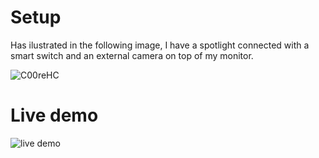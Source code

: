# Setup

Has ilustrated in the following image, I have a spotlight connected with a smart switch and an external camera on top of my monitor.

![C00reHC](https://github.com/user-attachments/assets/9f909f94-cea0-426a-a6f5-dff0ab86ea86)

# Live demo

![live demo](https://github.com/user-attachments/assets/aad3d8cb-6617-4053-9e11-b51443ff5590)
